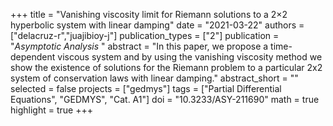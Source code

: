 +++
title = "Vanishing viscosity limit for Riemann solutions to a 2×2 hyperbolic system with linear damping"
date = "2021-03-22"
authors = ["delacruz-r","juajibioy-j"]
publication_types = ["2"]
publication = "*Asymptotic Analysis* "
abstract = "In this paper, we propose a time-dependent viscous system and by using the vanishing viscosity method we show the existence of solutions for the Riemann problem to a particular 2x2 system of conservation laws with linear damping."
abstract_short = ""
selected = false
projects = ["gedmys"]
tags = ["Partial Differential Equations", "GEDMYS", "Cat. A1"]
doi = "10.3233/ASY-211690"
math = true
highlight = true
+++
